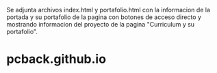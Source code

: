 Se adjunta archivos index.html y portafolio.html con la informacion de la portada y su portafolio de la pagina con botones de acceso directo y mostrando informacion del proyecto de la pagina "Curriculum y su portafolio".

# pcback.github.io
